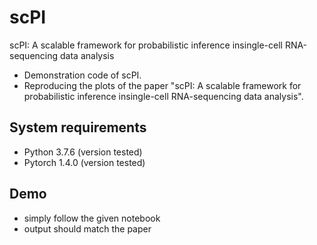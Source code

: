 # scPI
scPI: A scalable framework for probabilistic inference insingle-cell RNA-sequencing data analysis
+ Demonstration code of scPI.
+ Reproducing the plots of the paper "scPI: A scalable framework for probabilistic inference insingle-cell RNA-sequencing data analysis".

## System requirements
+ Python 3.7.6 (version tested)
+ Pytorch 1.4.0 (version tested)

## Demo 
+ simply follow the given notebook
+ output should match the paper





